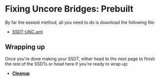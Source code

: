 # Fixing Uncore Bridges: Prebuilt

By far the easiest method, all you need to do is download the following file:

* [SSDT-UNC.aml](https://github.com/macos86/Getting-Started-With-ACPI/blob/master/extra-files/compiled/SSDT-UNC.aml)
  
## Wrapping up

Once you're done making your SSDT, either head to the next page to finish the rest of the SSDTs or head here if you're ready to wrap up:

* [**Cleanup**](/cleanup.md)
